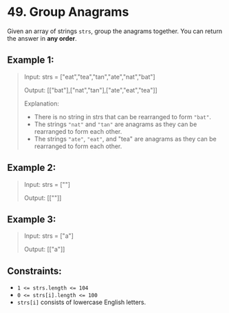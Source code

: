 # 49. Group Anagrams

Given an array of strings `strs`, group the anagrams together. You can return the answer in **any order**.


## Example 1:

> Input: strs = ["eat","tea","tan","ate","nat","bat"]
>
>Output: [["bat"],["nat","tan"],["ate","eat","tea"]]
>
>Explanation:
>
> - There is no string in strs that can be rearranged to form `"bat"`.
> - The strings `"nat"` and `"tan"` are anagrams as they can be rearranged to form each other.
> - The strings `"ate"`, `"eat"`, and "tea" are anagrams as they can be rearranged to form each other.

## Example 2:

> Input: strs = [""]
>
> Output: [[""]]

## Example 3:

> Input: strs = ["a"]
>
> Output: [["a"]]


## Constraints:

- `1 <= strs.length <= 104`
- `0 <= strs[i].length <= 100`
- `strs[i]` consists of lowercase English letters.